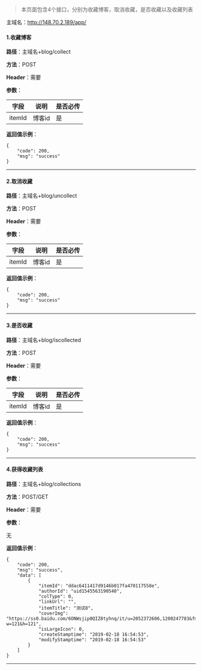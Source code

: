 
>本页面包含4个接口，分别为收藏博客，取消收藏，是否收藏以及收藏列表

主域名：http://148.70.2.189/app/


#### 1.收藏博客

**路径**：主域名+blog/collect

**方法**：POST

**Header**：需要

**参数**：


字段  | 说明 | 是否必传
---|---|---
itemId | 博客id|是

**返回值示例**：
```
{
    "code": 200,
    "msg": "success"
}
```

---


#### 2.取消收藏

**路径**：主域名+blog/uncollect

**方法**：POST

**Header**：需要

**参数**：


字段  | 说明 | 是否必传
---|---|---
itemId | 博客id|是

**返回值示例**：
```
{
    "code": 200,
    "msg": "success"
}
```

---


#### 3.是否收藏

**路径**：主域名+blog/iscollected

**方法**：POST

**Header**：需要

**参数**：


字段  | 说明 | 是否必传
---|---|---
itemId | 博客id|是

**返回值示例**：
```
{
    "code": 200,
    "msg": "success"
}
```

---

#### 4.获得收藏列表

**路径**：主域名+blog/collections

**方法**：POST/GET

**Header**：需要

**参数**：

无

**返回值示例**：
```
{
    "code": 200,
    "msg": "success",
    "data": [
        {
            "itemId": "ddac6411417d9146b017fa470117558e",
            "authorId": "uid1545563190540",
            "colType": 0,
            "linkUrl": "",
            "itemTitle": "测试8",
            "coverImg": "https://ss0.baidu.com/6ONWsjip0QIZ8tyhnq/it/u=2052372606,1200247783&fm=179&app=42&f=JPEG?w=121&h=121",
            "isLargeIcon": 0,
            "createStamptime": "2019-02-18 16:54:53",
            "modifyStamptime": "2019-02-18 16:54:53"
        }
    ]
}
```

---